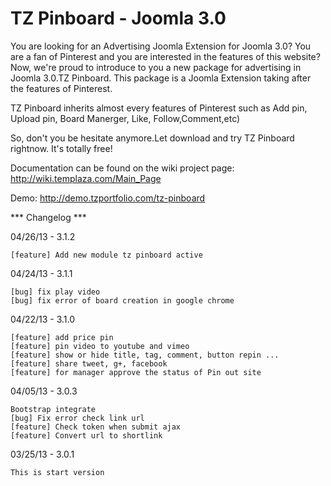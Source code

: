 # TZ Pinboard - Joomla 3.0

You are looking for an Advertising Joomla Extension for Joomla 3.0? You are a fan of Pinterest and you are interested in the features of this website? Now, we're proud to introduce to you a new package for advertising in Joomla 3.0.TZ Pinboard. This package is a Joomla Extension taking after the features of Pinterest.

TZ Pinboard inherits almost every features of Pinterest such as Add pin, Upload pin, Board Manerger, Like, Follow,Comment,etc)

So, don't you be hesitate anymore.Let download and try TZ Pinboard rightnow. It's totally free!

Documentation can be found on the wiki project page: http://wiki.templaza.com/Main_Page

Demo: http://demo.tzportfolio.com/tz-pinboard

*** Changelog ***

04/26/13  - 3.1.2

	[feature] Add new module tz pinboard active

04/24/13  - 3.1.1

	[bug] fix play video
	[bug] fix error of board creation in google chrome

04/22/13  - 3.1.0


	[feature] add price pin
	[feature] pin video to youtube and vimeo
	[feature] show or hide title, tag, comment, button repin ...
	[feature] share tweet, g+, facebook
	[feature] for manager approve the status of Pin out site

04/05/13 - 3.0.3

	Bootstrap integrate
	[bug] Fix error check link url
	[feature] Check token when submit ajax
	[feature] Convert url to shortlink

03/25/13 - 3.0.1

	This is start version